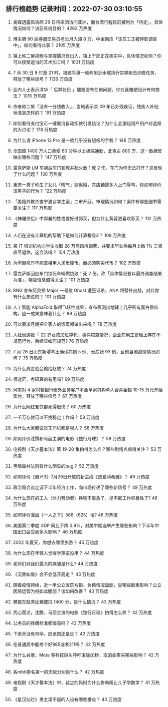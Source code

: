 
## 排行榜趋势 记录时间：2022-07-30 03:10:55
  
  1. 美媒透露佩洛西 29 日将率团访问亚洲，而台湾行程目前被列为「待定」，具体情况如何？访亚有何目的？ 4263 万热度
    
  2. 博主晒 90 后券商交易员老公月入超 8 万，中金回应「该员工正被停职调查中」，如何看待此事？ 2105 万热度
    
  3. 镇上称二舅视频与掌握情况有出入，镇上干部正在核实中，具体情况如何？你可以接受适当的艺术加工吗？ 1601 万热度
    
  4. 7 月 30 日 8 时至 21 时，福建平潭一岐屿附近水域执行实弹射击训练任务，释放了哪些信号？ 1136 万热度
    
  5. 业内人士表示清华「 后羿射日 」雕塑没有任何问题，你对此雕塑设计有何想法？ 1015 万热度
    
  6. 作者称二舅「没有一分钱收入」，当地表示其 09 年已办残疾证，残疾人补贴标准是怎样的？ 191 万热度
    
  7. 如何看待支付宝可一键取消自动扣款引发热议？为什么会激起用户用户对选择的大讨论？ 178 万热度
    
  8. 为什么说 iPhone 13 Pro 是一款几乎没有短板的手机？ 148 万热度
    
  9. 全国超 1400 万人口承受 60 分钟以上极端通勤，北京占 600 万，这一数据反映出哪些问题？ 147 万热度
    
  10. 雷克萨斯 LM 车祸后车门锁死并起火致 1 死 2 伤，车门为何无法打开？这反映了什么问题？ 130 万热度
    
  11. 重庆一男子称生了女儿「晦气」欲离婚，其店铺遭多人上门辱骂，你如何评价该男子的行为？ 122 万热度
    
  12. 「美籍外教杀害宁波女学生案」二审开庭，审理情况如何？案件有哪些细节需要关注？ 117 万热度
    
  13. 《神雕侠侣》中郭襄的性格要好过郭芙，但为什么黄蓉更喜欢郭芙？ 112 万热度
    
  14. 人们在没有计算机的帮助下是如何计算根号3？ 109 万热度
    
  15. 某 IT 培训机构向学生收取 28 万高昂培训费，并要求毕业后每月上缴 1% 工资直至退休，这合法吗？ 104 万热度
    
  16. 为何街机厅不能直接用人民币硬币，而必须购买代币？ 102 万热度
    
  17. 雷克萨斯回应车门锁死车辆燃烧致 1 死 2 伤，称「具体情况要以最终调查结果为准」，哪些信息值得关注？ 101 万热度
    
  18. RNG 宣布阿灵顿 Major 一号位 Ghost 遭签证杀，ANA 将替补出战，对此你有什么想说的？ 101 万热度
    
  19. 人工智能 AlphaFold 取得飞跃性成果，宣布预测出地球上几乎所有蛋白质结构，这一成果意味着什么？ 88 万热度
    
  20. 可以要求月嫂把全家人的饭菜都做出来吗？ 78 万热度
    
  21. 人社局通报「 22 岁女孩加班猝死」事件核查情况，企业在用工管理上存在不规范行为，后续应如何规范? 76 万热度
    
  22. 7 月 28 日山东新增本土确诊病例 5 例、无症状 93 例，目前当地疫情情况如何？ 75 万热度
    
  23. 为什么周芷若会输给赵敏？ 74 万热度
    
  24. 很迷茫，考研真的有用吗? 69 万热度
    
  25. 河南对 4 家村镇银行账外业务客户本金单家机构单人合并金额 10-15 万元开始垫付，释放了哪些信号？ 67 万热度
    
  26. 为什么网红餐饮都死得很快？ 60 万热度
    
  27. 一千万存款可以不找稳定工作吗？ 58 万热度
    
  28. 为什么大家都说货车司机都是狠人？ 58 万热度
    
  29. 如何评价沈腾和马丽主演的电影《独行月球》？ 58 万热度
    
  30. 电视剧《天才基本法》第 19-20 集拍得怎么样？哪些剧情点值得关注？ 53 万热度
    
  31. 黑暗森林法则有什么明显的bug？ 52 万热度
    
  32. 如何评价《崩坏3》7月29日开放的新主线《致爱莉希雅》？ 49 万热度
    
  33. 政治局会议定调下半年经济工作，向市场传递了哪些新信号？ 49 万热度
    
  34. 为什么现在的工人（体力劳动者）挣钱不着急了，提不起工作积极性了? 46 万热度
    
  35. 如何评价漫画《一人之下》586（625）话? 46 万热度
    
  36. 美国第二季度 GDP 同比下降 0.9%，对美中期选举产生哪些影响？下半年中国出口会受到多大影响？ 46 万热度
    
  37. 2022 年夏天，你想去哪里旅游？ 45 万热度
    
  38. 为什么现在年轻人觉得学英语没用？ 44 万热度
    
  39. 老师们对我们最大的欺骗是什么? 44 万热度
    
  40. 《沉香如屑》会不会低开高走？ 43 万热度
    
  41. 随着疫情持续，近一半公立医院亏损、负债情况加剧，受哪些因素影响？公立医院运营为何如此脆弱？该如何改善？ 43 万热度
    
  42. 樊振东缺席比赛被扣 1400 分，是什么情况？ 43 万热度
    
  43. 凭心而论，沈腾、马丽主演的电影《独行月球》拍得怎么样？ 42 万热度
    
  44. 公务员的择偶标准都很高吗？ 42 万热度
    
  45. 下雨天没有带伞，应该跑还是走？ 42 万热度
    
  46. 在普通高中能考个好985或者211吗？ 42 万热度
    
  47. 为什么谷歌、Meta 等科技巨头呼吁废除闰秒，取消会带来哪些影响？ 42 万热度
    
  48. 各mbti排名第一的天赋分别是什么？ 42 万热度
    
  49. 电视剧《天才基本法》中，裴之的妈妈为什么拼命阻止儿子学数学？ 41 万热度
    
  50. 《星汉灿烂》男主凌不疑的人设有哪些槽点？ 40 万热度
    